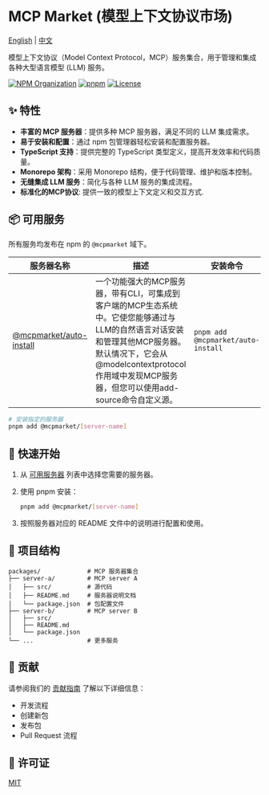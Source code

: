 # MCP Market (模型上下文协议市场)

[English](README.md) | [中文](README.zh-CN.md)

模型上下文协议（Model Context Protocol，MCP）服务集合，用于管理和集成各种大型语言模型 (LLM) 服务。

[![NPM Organization](https://img.shields.io/badge/npm-@mcpmarket-blue.svg)](https://www.npmjs.com/org/mcpmarket)
[![pnpm](https://img.shields.io/badge/maintained%20with-pnpm-cc00ff.svg)](https://pnpm.io/)
[![License](https://img.shields.io/badge/license-MIT-green.svg)](LICENSE)

## ✨ 特性

- **丰富的 MCP 服务器**：提供多种 MCP 服务器，满足不同的 LLM 集成需求。
- **易于安装和配置**：通过 npm 包管理器轻松安装和配置服务器。
- **TypeScript 支持**：提供完整的 TypeScript 类型定义，提高开发效率和代码质量。
- **Monorepo 架构**：采用 Monorepo 结构，便于代码管理、维护和版本控制。
- **无缝集成 LLM 服务**：简化与各种 LLM 服务的集成流程。
- **标准化的MCP协议**: 提供一致的模型上下文定义和交互方式.

## 📦 可用服务

所有服务均发布在 npm 的 `@mcpmarket` 域下。

| 服务器名称                                                                           | 描述                                                                                                                                                                                                                          | 安装命令                           |
| ------------------------------------------------------------------------------------ | ----------------------------------------------------------------------------------------------------------------------------------------------------------------------------------------------------------------------------- | ---------------------------------- |
| [@mcpmarket/auto-install](https://www.npmjs.com/package/@mcpmarket/mcp-auto-install) | 一个功能强大的MCP服务器，带有CLI，可集成到客户端的MCP生态系统中。它使您能够通过与LLM的自然语言对话安装和管理其他MCP服务器。默认情况下，它会从@modelcontextprotocol作用域中发现MCP服务器，但您可以使用add-source命令自定义源。 | `pnpm add @mcpmarket/auto-install` |

```bash
# 安装指定的服务器
pnpm add @mcpmarket/[server-name]
```

## 🚀 快速开始

1. 从 [可用服务器](#-可用服务器) 列表中选择您需要的服务器。
2. 使用 pnpm 安装：

   ```bash
   pnpm add @mcpmarket/[server-name]
   ```

3. 按照服务器对应的 README 文件中的说明进行配置和使用。

## 📂 项目结构

```
packages/             # MCP 服务器集合
├── server-a/         # MCP server A
│   ├── src/          # 源代码
│   ├── README.md     # 服务器说明文档
│   └── package.json  # 包配置文件
├── server-b/         # MCP server B
│   ├── src/
│   ├── README.md
│   └── package.json
└── ...               # 更多服务
```

## 🤝 贡献

请参阅我们的 [贡献指南](CONTRIBUTING.md) 了解以下详细信息：

- 开发流程
- 创建新包
- 发布包
- Pull Request 流程

## 📜 许可证

[MIT](./LICENSE)
